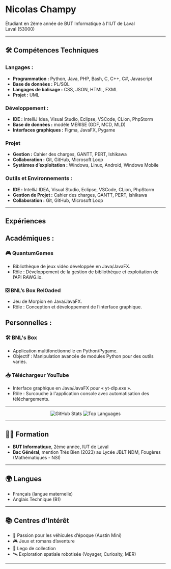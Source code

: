 # Nicolas Champy

Étudiant en 2ème année de BUT Informatique à l'IUT de Laval  
Laval (53000)

---

## 🛠️ **Compétences Techniques**

### **Langages :**
- **Programmation :** Python, Java, PHP, Bash, C, C++, C#, Javascript
- **Base de données :** PL/SQL
- **Langages de balisage :** CSS, JSON, HTML, FXML
- **Projet :** UML

### **Développement :**
- **IDE :** IntelliJ Idea, Visual Studio, Eclipse, VSCode, CLion, PhpStorm
- **Base de données :** modèle MERISE (GDF, MCD, MLD)
- **Interfaces graphiques :** Figma, JavaFX, Pygame

### **Projet**
- **Gestion :** Cahier des charges, GANTT, PERT, Ishikawa
- **Collaboration :** Git, GitHub, Microsoft Loop
- **Systèmes d’exploitation :** Windows, Linux, Android, Windows Mobile

### **Outils et Environnements :**
- **IDE :** IntelliJ IDEA, Visual Studio, Eclipse, VSCode, CLion, PhpStorm
- **Gestion de Projet :** Cahier des charges, GANTT, PERT, Ishikawa
- **Collaboration :** Git, GitHub, Microsoft Loop

---

## **Expériences**

## **Académiques :**

### 🎮 **QuantumGames**
- Bibliothèque de jeux vidéo développée en Java/JavaFX.
- Rôle : Développement de la gestion de bibliothèque et exploitation de l’API RAWG.io.

### ❎ **BNL’s Box Rel0aded**
- Jeu de Morpion en Java/JavaFX.
- Rôle : Conception et développement de l’interface graphique.

## **Personnelles :**

### 🛠️ **BNL's Box**
- Application multifonctionnelle en Python/Pygame.
- Objectif : Manipulation avancée de modules Python pour des outils variés.

### 📥 **Téléchargeur YouTube**
- Interface graphique en Java/JavaFX pour « yt-dlp.exe ».
- Rôle : Surcouche à l'application console avec automatisation des téléchargements.

---

<p align="center">
  <img src="https://github-readme-stats.vercel.app/api?username=AustinRoverMini30&show_icons=true&theme=radical" alt="GitHub Stats" />
  <img src="https://github-readme-stats.vercel.app/api/top-langs/?username=AustinRoverMini30&layout=compact&theme=radical" alt="Top Languages" />
</p>

---

## 🧑‍🎓 **Formation**

- **BUT Informatique**, 2ème année, IUT de Laval
- **Bac Général**, mention Très Bien (2023) au Lycée JBLT NDM, Fougères (Mathématiques - NSI)

---

## 🌍 **Langues**

- Français (langue maternelle)  
- Anglais Technique (B1)

---

## 📚 **Centres d’Intérêt**

- 🚗 Passion pour les véhicules d’époque (Austin Mini)  
- 🎮 Jeux et romans d’aventure  
- 🧩 Lego de collection  
- 🛰️ Exploration spatiale robotisée (Voyager, Curiosity, MER)

---
<!--
**AustinRoverMini30/AustinRoverMini30** is a ✨ _special_ ✨ repository because its README.md (this file) appears on your GitHub profile.

Here are some ideas to get you started:

- 🔭 I’m currently working on ...
- 🌱 I’m currently learning ...
- 👯 I’m looking to collaborate on ...
- 🤔 I’m looking for help with ...
- 💬 Ask me about ...
- 📫 How to reach me: ...
- 😄 Pronouns: ...
- ⚡ Fun fact: ...
-->
